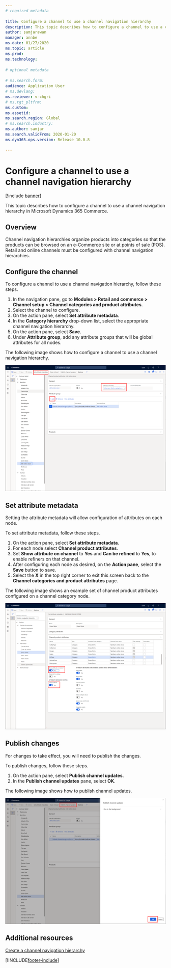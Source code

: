 ```yaml
---
# required metadata

title: Configure a channel to use a channel navigation hierarchy
description: This topic describes how to configure a channel to use a channel navigation hierarchy in Microsoft Dynamics 365 Commerce.
author: samjarawan
manager: annbe
ms.date: 01/27/2020
ms.topic: article
ms.prod: 
ms.technology: 

# optional metadata

# ms.search.form: 
audience: Application User
# ms.devlang: 
ms.reviewer: v-chgri
# ms.tgt_pltfrm: 
ms.custom: 
ms.assetid: 
ms.search.region: Global
# ms.search.industry: 
ms.author: samjar
ms.search.validFrom: 2020-01-20
ms.dyn365.ops.version: Release 10.0.8

---
```

# Configure a channel to use a channel navigation hierarchy


[!include [banner](includes/banner.md)]

This topic describes how to configure a channel to use a channel navigation hierarchy in Microsoft Dynamics 365 Commerce.

## Overview

Channel navigation hierarchies organize products into categories so that the products can be browsed on an e-Commerce site or at points of sale (POS). Retail and online channels must be configured with channel navigation hierarchies.

## Configure the channel

To configure a channel to use a channel navigation hierarchy, follow these steps.

1. In the navigation pane, go to **Modules \> Retail and commerce \> Channel setup \> Channel categories and product attributes**.
1. Select the channel to configure.
1. On the action pane, select **Set attribute metadata**.
1. In the **Category hierarchy** drop-down list, select the appropriate channel navigation hierarchy.
1. On the action pane, select **Save**.
1. Under **Attribute group**, add any attribute groups that will be global attributes for all nodes.

The following image shows how to configure a channel to use a channel navigation hierarchy.

![Example channel configuration](media/configure-channel-hierarchy-1.png)

## Set attribute metadata

Setting the attribute metadata will allow configuration of attributes on each node.

To set attribute metadata, follow these steps.

1. On the action pane, select **Set attribute metadata**.
1. For each node select **Channel product attributes**.
1. Set **Show attribute on channel** to **Yes** and **Can be refined** to **Yes**, to enable refiners on that channel.
1. After configuring each node as desired, on the **Action pane**, select the **Save** button to save.
1. Select the **X** in the top right corner to exit this screen back to the **Channel categories and product attributes** page.

The following image shows an example set of channel product attributes configured on a channel category node.

![Channel attributes on a channel category node](media/configure-channel-hierarchy-2.png)

## Publish changes

For changes to take effect, you will need to publish the changes.

To publish changes, follow these steps.

1. On the action pane, select **Publish channel updates**.
1. In the **Publish channel updates** pane, select **OK**.

The following image shows how to publish channel updates.

![Publish channel updates](media/configure-channel-hierarchy-3.png)

## Additional resources

[Create a channel navigation hierarchy](create-channel-hierarchy.md)




[!INCLUDE[footer-include](../includes/footer-banner.md)]